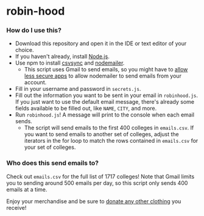 # robin-hood

### How do I use this?

- Download this repository and open it in the IDE or text editor of your choice.
- If you haven't already, install [Node.js](https://nodejs.org/en/download/).
- Use npm to install [csvsync](https://www.npmjs.com/package/csvsync) and [nodemailer](https://www.npmjs.com/package/nodemailer).
  - This script uses Gmail to send emails, so you might have to [allow less secure apps](https://www.google.com/settings/security/lesssecureapps) to allow nodemailer to send emails from your account.
- Fill in your username and password in `secrets.js`.
- Fill out the information you want to be sent in your email in `robinhood.js`. If you just want to use the default email message, there's already some fields available to be filled out, like `NAME`, `CITY`, and more.
- Run `robinhood.js`! A message will print to the console when each email sends.
  - The script will send emails to the first 400 colleges in `emails.csv`. If you want to send emails to another set of colleges, adjust the iterators in the for loop to match the rows contained in `emails.csv` for your set of colleges.

### Who does this send emails to?

Check out `emails.csv` for the full list of 1717 colleges! Note that Gmail limits you to sending around 500 emails per day, so this script only sends 400 emails at a time.


Enjoy your merchandise and be sure to [donate any other clothing](https://www.valuevillage.com/donate) you receive!
